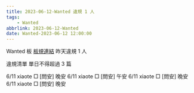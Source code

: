 ```yaml
---
title: 2023-06-12-Wanted 違規 1 人
tags:
    - Wanted
abbrlink: 2023-06-12-Wanted
date: Wanted-2023-06-12 12:00:00
---
```

Wanted 板 [板規連結](https://www.ptt.cc/bbs/Wanted/M.1608829773.A.D3B.html)
昨天違規 1 人
<!-- more -->

違規清單
單日不得超過 3 篇

6/11 xiaote □ [問安] 晚安
6/11 xiaote □ [問安] 午安
6/11 xiaote □ [問安] 晚安
6/11 xiaote □ [問安] 晚安